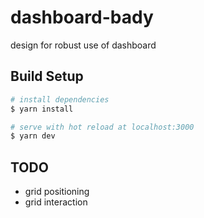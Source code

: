 # dashboard-bady

design for robust use of dashboard

## Build Setup

``` bash
# install dependencies
$ yarn install

# serve with hot reload at localhost:3000
$ yarn dev

```

## TODO

- grid positioning
- grid interaction
